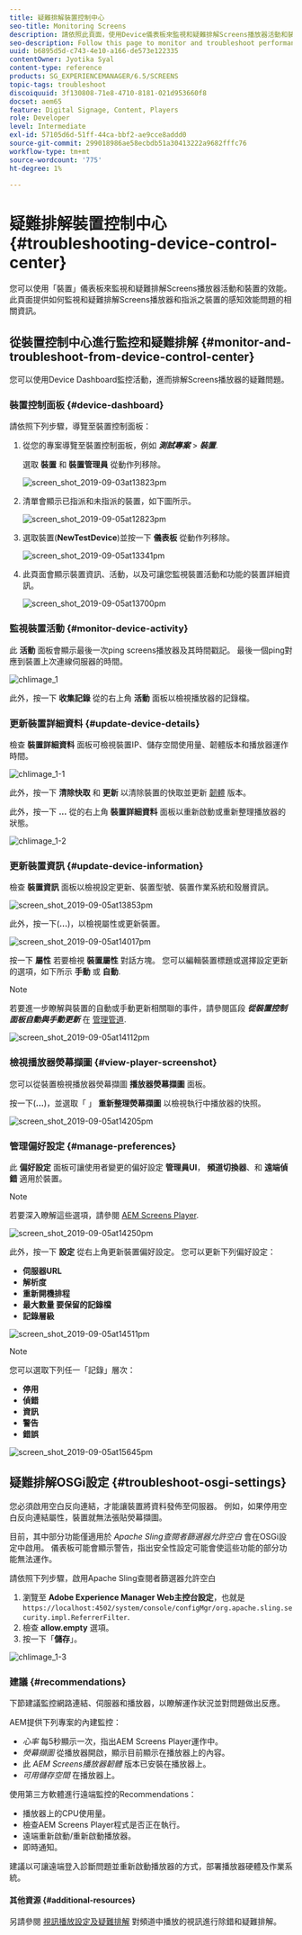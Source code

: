 ```yaml
---
title: 疑難排解裝置控制中心
seo-title: Monitoring Screens
description: 請依照此頁面，使用Device儀表板來監視和疑難排解Screens播放器活動和裝置的效能。
seo-description: Follow this page to monitor and troubleshoot performance for your Screens player activity and device usingtheDevice dashboard.
uuid: b6895d5d-c743-4e10-a166-de573e122335
contentOwner: Jyotika Syal
content-type: reference
products: SG_EXPERIENCEMANAGER/6.5/SCREENS
topic-tags: troubleshoot
discoiquuid: 3f130808-71e8-4710-8181-021d953660f8
docset: aem65
feature: Digital Signage, Content, Players
role: Developer
level: Intermediate
exl-id: 57105d6d-51ff-44ca-bbf2-ae9cce8addd0
source-git-commit: 299018986ae58ecbdb51a30413222a9682fffc76
workflow-type: tm+mt
source-wordcount: '775'
ht-degree: 1%

---
```


# 疑難排解裝置控制中心 {#troubleshooting-device-control-center}

您可以使用「裝置」儀表板來監視和疑難排解Screens播放器活動和裝置的效能。 此頁面提供如何監視和疑難排解Screens播放器和指派之裝置的感知效能問題的相關資訊。

## 從裝置控制中心進行監控和疑難排解 {#monitor-and-troubleshoot-from-device-control-center}

您可以使用Device Dashboard監控活動，進而排解Screens播放器的疑難問題。

### 裝置控制面板 {#device-dashboard}

請依照下列步驟，導覽至裝置控制面板：

1. 從您的專案導覽至裝置控制面板，例如 ***測試專案*** > ***裝置***.

   選取 **裝置** 和 **裝置管理員** 從動作列移除。

   ![screen_shot_2019-09-03at13823pm](assets/screen_shot_2019-09-03at13823pm.png)

1. 清單會顯示已指派和未指派的裝置，如下圖所示。

   ![screen_shot_2019-09-05at12823pm](assets/screen_shot_2019-09-05at12823pm.png)

1. 選取裝置(**NewTestDevice**)並按一下 **儀表板** 從動作列移除。

   ![screen_shot_2019-09-05at13341pm](assets/screen_shot_2019-09-05at13341pm.png)

1. 此頁面會顯示裝置資訊、活動，以及可讓您監視裝置活動和功能的裝置詳細資訊。

   ![screen_shot_2019-09-05at13700pm](assets/screen_shot_2019-09-05at13700pm.png)

### 監視裝置活動 {#monitor-device-activity}

此 **活動** 面板會顯示最後一次ping screens播放器及其時間戳記。 最後一個ping對應到裝置上次連線伺服器的時間。

![chlimage_1](assets/chlimage_1.png)

此外，按一下 **收集記錄** 從的右上角 **活動** 面板以檢視播放器的記錄檔。

### 更新裝置詳細資料 {#update-device-details}

檢查 **裝置詳細資料** 面板可檢視裝置IP、儲存空間使用量、韌體版本和播放器運作時間。

![chlimage_1-1](assets/chlimage_1-1.png)

此外，按一下 **清除快取** 和 **更新** 以清除裝置的快取並更新 [韌體](screens-glossary.md) 版本。

此外，按一下 **...** 從的右上角 **裝置詳細資料** 面板以重新啟動或重新整理播放器的狀態。

![chlimage_1-2](assets/chlimage_1-2.png)

### 更新裝置資訊 {#update-device-information}

檢查 **裝置資訊** 面板以檢視設定更新、裝置型號、裝置作業系統和殼層資訊。

![screen_shot_2019-09-05at13853pm](assets/screen_shot_2019-09-05at13853pm.png)

此外，按一下(**...**)，以檢視屬性或更新裝置。

![screen_shot_2019-09-05at14017pm](assets/screen_shot_2019-09-05at14017pm.png)

按一下 **屬性** 若要檢視 **裝置屬性** 對話方塊。 您可以編輯裝置標題或選擇設定更新的選項，如下所示 **手動** 或 **自動**.

>[!NOTE]
>
>若要進一步瞭解與裝置的自動或手動更新相關聯的事件，請參閱區段 ***從裝置控制面板自動與手動更新*** 在 [管理管道](managing-channels.md).

![screen_shot_2019-09-05at14112pm](assets/screen_shot_2019-09-05at14112pm.png)

### 檢視播放器熒幕擷圖 {#view-player-screenshot}

您可以從裝置檢視播放器熒幕擷圖 **播放器熒幕擷圖** 面板。

按一下(**...**)，並選取「 」 **重新整理熒幕擷圖** 以檢視執行中播放器的快照。

![screen_shot_2019-09-05at14205pm](assets/screen_shot_2019-09-05at14205pm.png)

### 管理偏好設定 {#manage-preferences}

此 **偏好設定** 面板可讓使用者變更的偏好設定 **管理員UI**， **頻道切換器**、和 **遠端偵錯** 適用於裝置。

>[!NOTE]
>若要深入瞭解這些選項，請參閱 [AEM Screens Player](working-with-screens-player.md).

![screen_shot_2019-09-05at14250pm](assets/screen_shot_2019-09-05at14250pm.png)

此外，按一下 **設定** 從右上角更新裝置偏好設定。 您可以更新下列偏好設定：

* **伺服器URL**
* **解析度**
* **重新開機排程**
* **最大數量 要保留的記錄檔**
* **記錄層級**

![screen_shot_2019-09-05at14511pm](assets/screen_shot_2019-09-05at14511pm.png)

>[!NOTE]
>您可以選取下列任一「記錄」層次：
>* **停用**
>* **偵錯**
>* **資訊**
>* **警告**
>* **錯誤**

![screen_shot_2019-09-05at15645pm](assets/screen_shot_2019-09-05at15645pm.png)

## 疑難排解OSGi設定 {#troubleshoot-osgi-settings}

您必須啟用空白反向連結，才能讓裝置將資料發佈至伺服器。 例如，如果停用空白反向連結屬性，裝置就無法張貼熒幕擷圖。

目前，其中部分功能僅適用於 *Apache Sling查閱者篩選器允許空白* 會在OSGi設定中啟用。 儀表板可能會顯示警告，指出安全性設定可能會使這些功能的部分功能無法運作。

請依照下列步驟，啟用Apache Sling查閱者篩選器允許空白

1. 瀏覽至 **Adobe Experience Manager Web主控台設定**，也就是 `https://localhost:4502/system/console/configMgr/org.apache.sling.security.impl.ReferrerFilter`.
1. 檢查 **allow.empty** 選項。
1. 按一下「**儲存**」。

![chlimage_1-3](assets/chlimage_1-3.png)

### 建議 {#recommendations}

下節建議監控網路連結、伺服器和播放器，以瞭解運作狀況並對問題做出反應。

AEM提供下列專案的內建監控：

* *心率* 每5秒顯示一次，指出AEM Screens Player運作中。
* *熒幕擷圖* 從播放器開啟，顯示目前顯示在播放器上的內容。
* 此 *AEM Screens播放器韌體* 版本已安裝在播放器上。
* *可用儲存空間* 在播放器上。

使用第三方軟體進行遠端監控的Recommendations：

* 播放器上的CPU使用量。
* 檢查AEM Screens Player程式是否正在執行。
* 遠端重新啟動/重新啟動播放器。
* 即時通知。

建議以可讓遠端登入診斷問題並重新啟動播放器的方式，部署播放器硬體及作業系統。

#### 其他資源 {#additional-resources}

另請參閱 [視訊播放設定及疑難排解](troubleshoot-videos.md) 對頻道中播放的視訊進行除錯和疑難排解。
